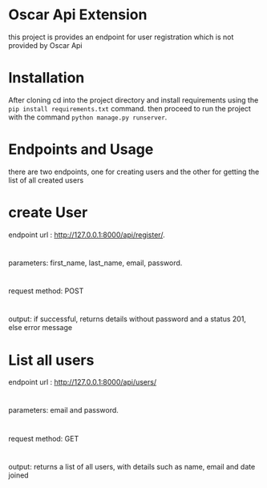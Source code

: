 # Oscar Api Extension
this project is provides an endpoint for user registration which is not provided by Oscar Api

# Installation
After cloning cd into the project directory and install requirements using the `pip install requirements.txt` command. then proceed to run the project with the command `python manage.py runserver`. 

# Endpoints and Usage
there are two endpoints, one for creating users and the other for getting the list of all created users
# create User
 endpoint url : http://127.0.0.1:8000/api/register/.
 #
 parameters: first_name, last_name, email, password.
 #
 request method: POST
 #
 output: if successful, returns details without password and a status 201, else error message

# List all users
 endpoint url : http://127.0.0.1:8000/api/users/
 #
 parameters: email and password.
 #
 request method: GET
 #
 output: returns a list of all users, with details such as name, email and date joined

